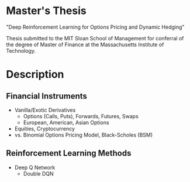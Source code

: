 # Master's Thesis
"Deep Reinforcement Learning for Options Pricing and Dynamic Hedging"

Thesis submitted to the MIT Sloan School of Management for conferral of the degree of Master of Finance at the Massachusetts Institute of Technology.


# Description

## Financial Instruments
- Vanilla/Exotic Derivatives
  - Options (Calls, Puts), Forwards, Futures, Swaps
  - European, American, Asian Options
- Equities, Cryptocurrency
- vs. Binomial Options Pricing Model, Black-Scholes (BSM)

## Reinforcement Learning Methods
- Deep Q Network
  - Double DQN 
